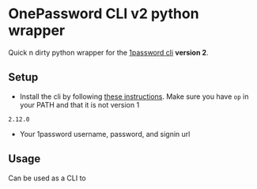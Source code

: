 # OnePassword CLI v2 python wrapper

Quick n dirty python wrapper for the [1password cli](https://developer.1password.com/docs/cli) **version 2**.

## Setup

- Install the cli by following [these instructions](https://developer.1password.com/docs/cli/get-started#install).  Make sure you have `op` in your PATH and that it is not version 1
```$ op --version
2.12.0
```
- Your 1password username, password, and signin url

## Usage

Can be used as a CLI to 


